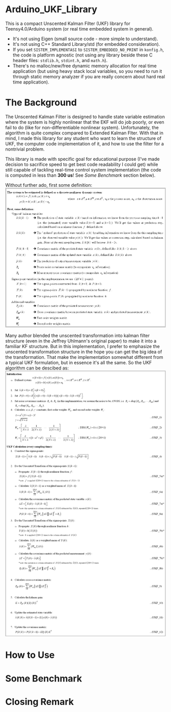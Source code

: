 # Arduino_UKF_Library
This is a compact Unscented Kalman Filter (UKF) library for Teensy4.0/Arduino system (or real time embedded system in general).
- It's not using Eigen (small source code - more simple to understand).
- It's not using C++ Standard Library/std (for embedded consideration).
- If you set `SISTEM_IMPLEMENTASI` to `SISTEM_EMBEDDED_NO_PRINT` in `konfig.h`, the code is platform agnostic (not using any library beside these C header files: `stdlib.h`, `stdint.h`, and `math.h`).
- There's no malloc/new/free dynamic memory allocation for real time application (but using heavy stack local variables, so you need to run it through static memory analyzer if you are really concern about hard real time application).


# The Background
The Unscented Kalman Filter is designed to handle state variable estimation where the system is highly nonlinear that the EKF will do job poorly, or even fail to do (like for non-differentiable nonlinear system). Unfortunately, the algorithm is quite complex compared to Extended Kalman Flter. With that in mind, I made this library for any student who want to learn the structure of UKF, the computer code implementation of it, and how to use the filter for a nontrivial problem.

This library is made with specific goal for educational purpose (I've made decision to sacrifice speed to get best code readability I could get) while still capable of tackling real-time control system implementation (the code is computed in less than **300 us**! See *Some Benchmark* section below).

Without further ado, first some definition:
![UKF Definition](UKF_Definition.png "Click to maximize if the image rescaling make you dizzy")

Many author blended the unscented transformation into kalman filter structure (even in the Jeffrey Uhlmann's original paper) to make it into a familiar KF structure. But in this implementation, I prefer to emphasize the unscented transformation structure in the hope you can get the big idea of the transformation. That make the implementation somewhat different from a typical UKF formulation, but in essence it's all the same. So the UKF algorithm can be descibed as:
![UKF Calculation](UKF_Calculation.png "Click to maximize if the image rescaling make you dizzy")



# How to Use



# Some Benchmark


# Closing Remark

